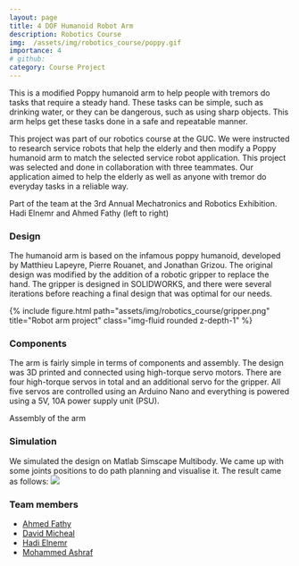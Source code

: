 ```yaml
---
layout: page
title: 4 DOF Humanoid Robot Arm
description: Robotics Course
img:  /assets/img/robotics_course/poppy.gif
importance: 4
# github:
category: Course Project
---
```


This is a modified Poppy humanoid arm to help people with tremors do tasks that require a steady hand. These tasks can be simple, such as drinking water, or they can be dangerous, such as using sharp objects. This arm helps get these tasks done in a safe and repeatable manner. 

This project was part of our robotics course at the GUC. We were instructed to research service robots that help the elderly and then modify a Poppy humanoid arm to match the selected service robot application. This project was selected and done in collaboration with three teammates. Our application aimed to help the elderly as well as anyone with tremor do everyday tasks in a reliable way. 

<!-- Add image -->
<img class="img-fluid rounded z-depth-1" src="{{ '/assets/img/robotics_course/robotics_exhibition.jpg' | relative_url }}" alt="" title="Exhibition image"/>
<div class="caption">
   Part of the team at the 3rd Annual Mechatronics and Robotics Exhibition. 
   Hadi Elnemr and Ahmed Fathy (left to right)
</div>

### Design

The humanoid arm is based on the infamous poppy humanoid, developed by Matthieu Lapeyre, Pierre Rouanet, and Jonathan Grizou. The original design was modified by the addition of a robotic gripper to replace the hand. The gripper is designed in SOLIDWORKS, and there were several iterations before reaching a final design that was optimal for our needs.

<!-- Add image -->
<!-- justify-content-sm-center -->

<div class="row justify-content-sm-center">
    <div class="col-sm-4 mt-3 mt-md-0">
        {% include figure.html path="assets/img/robotics_course/gripper.png" title="Robot arm project" class="img-fluid rounded z-depth-1" %}
    </div>
</div>

<!-- 
<img class="img-fluid rounded z-depth-1" src="{{ '/assets/img/robotics_course/gripper.png' | relative_url }}" alt="" title="example image"/>
<div class="caption">
   The final gripper design
</div> -->

### Components

The arm is fairly simple in terms of components and assembly. The design was 3D printed and connected using high-torque servo motors. There are four high-torque servos in total and an additional servo for the gripper. All five servos are controlled using an Arduino Nano and everything is powered using a 5V, 10A power supply unit (PSU).

<!-- Add image -->
<img class="img-fluid rounded z-depth-1" src="{{ '/assets/img/robotics_course/Robo_Grip_Assembly.jpg' | relative_url }}" alt="" title="3D printed robot arm Assembly"/>
<div class="caption">
   Assembly of the arm
</div>

### Simulation

We simulated the design on Matlab Simscape Multibody. We came up with some joints positions to do path planning and visualise it. The result came as follows:
![](/assets/img/robotics_course/poppy.gif)

### Team members

 - [Ahmed Fathy](https://github.com/AhmedFathyAbdelkhalek)
 - [David Micheal](https://github.com/DavidMicheal)
 - [Hadi Elnemr](https://github.com/HadiElnemr)
 - [Mohammed Ashraf](https://github.com/MohammedAshraf965)


